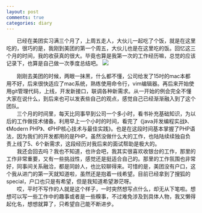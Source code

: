 ```yaml
---
layout: post
comments: true
categories: diary
---
```


&emsp;&emsp;已经在美团实习满三个月了，上周五走人，大伙儿一起吃了个饭，就是在这里吃的，很巧的是，我刚到美团的第一个周五，大伙儿也是在这里吃的饭。回忆这三个月的时间，我的收获真的很大。毕竟也算是我第一次的工作经历嘛，总觉的应该记录下，也算是自己做一次季度总结吧。
![](http://ww4.sinaimg.cn/large/75e7ad61jw1f7c6ps67gzj21kw0vy1kx.jpg)

&emsp;&emsp;刚刚去美团的时候，两眼一抹黑，什么都不懂，公司给发了15吋的mac本都用不好，后来很快适应了mac系统，熟练使用命令行，vim编辑器。再后来开始使用git管理代码，上线，开发新接口，联调各种新需求。从一开始的例会完全不懂大家在说什么，到后来也可以发表些自己的观点，感觉自己已经渐渐融入到了这个团队。   
&emsp;&emsp;三个月的时间里，每天比同事早到公司一个多小时，看书补充基础知识，为以后的工作做技术储备。利用早上一个小时的时间，看完了《java并发编程实战》、《Modern PHP》、《PHP核心技术与最佳实践》。也是在这段时间基本掌握了PHP语法，因为我们的开发都用的是PHP。虽然没做什么大的工作，也陆陆续续独自负责上线了5、6个新需求，这段经历对我后来的面试帮助是极大的。   
&emsp;&emsp;我还会回去吗？我也不知道，也许会吧，我其实很喜欢收银台的工作，那里的工作非常重要，又有一些挑战性，感觉还是挺适合自己的。那里的工作氛围也非常好，同事间关系融洽，都是同龄人，也比较聊得来。可惜的是，美团没有户口，这个我从进门的第一天就知道啦，虽然还是抱着一线希望。目前已经拿到了搜狐的special，户口也只是有希望，但是我知道希望渺茫呀。   
&emsp;&emsp;哎，平时不写作的人就是这个样子，一时突然想写点什么，却无从下笔啦。想想可以写一些工作中的趣事或者是一些糗事，不过难免涉及到具体人物，我又懒得起化名，想想就算了，只希望自己能不断进步。
